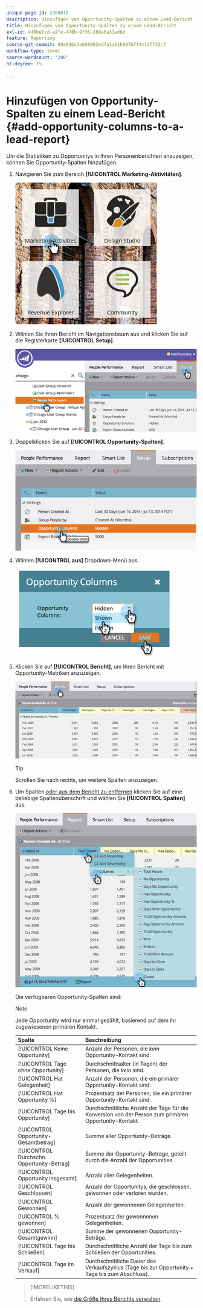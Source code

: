 ```yaml
---
unique-page-id: 2360018
description: Hinzufügen von Opportunity-Spalten zu einem Lead-Bericht - Marketo-Dokumente - Produktdokumentation
title: Hinzufügen von Opportunity-Spalten zu einem Lead-Bericht
exl-id: 446befcd-a2fe-478b-9f36-288a6a31adbd
feature: Reporting
source-git-commit: 09a656c3a0d0002edfa1a61b987bff4c1dff33cf
workflow-type: tm+mt
source-wordcount: '280'
ht-degree: 7%

---
```


# Hinzufügen von Opportunity-Spalten zu einem Lead-Bericht {#add-opportunity-columns-to-a-lead-report}

Um die Statistiken zu Opportunitys in Ihren Personenberichten anzuzeigen, können Sie Opportunity-Spalten hinzufügen.

1. Navigieren Sie zum Bereich **[!UICONTROL Marketing-Aktivitäten]**.

   ![](assets/ma.png)

1. Wählen Sie Ihren Bericht im Navigationsbaum aus und klicken Sie auf die Registerkarte **[!UICONTROL Setup]**.

   ![](assets/two.png)

1. Doppelklicken Sie auf **[!UICONTROL Opportunity-Spalten]**.

   ![](assets/three.png)

1. Wählen **[!UICONTROL aus]** Dropdown-Menü aus.

   ![](assets/image2014-9-16-12-3a50-3a33.png)

1. Klicken Sie auf **[!UICONTROL Bericht]**, um Ihren Bericht mit Opportunity-Metriken anzuzeigen.

   ![](assets/five.png)

   >[!TIP]
   >
   >Scrollen Sie nach rechts, um weitere Spalten anzuzeigen.

1. Um Spalten [&#x200B; oder aus dem Bericht zu entfernen](/help/marketo/product-docs/reporting/basic-reporting/editing-reports/select-report-columns.md) klicken Sie auf eine beliebige Spaltenüberschrift und wählen Sie **[!UICONTROL Spalten]** aus.

   ![](assets/six.png)

   Die verfügbaren Opportunity-Spalten sind:

   >[!NOTE]
   >
   >Jede Opportunity wird nur einmal gezählt, basierend auf dem ihr zugewiesenen primären Kontakt.

   | Spalte | Beschreibung |
   |---|---|
   | [!UICONTROL Keine Opportunity] | Anzahl der Personen, die *kein* Opportunity-Kontakt sind. |
   | [!UICONTROL Tage ohne Opportunity] | Durchschnittsalter (in Tagen) der Personen, die *kein* sind. |
   | [!UICONTROL Hat Gelegenheit] | Anzahl der Personen, die ein primärer Opportunity-Kontakt sind. |
   | [!UICONTROL Hat Opportunity %] | Prozentsatz der Personen, die ein primärer Opportunity-Kontakt sind. |
   | [!UICONTROL Tage bis Opportunity] | Durchschnittliche Anzahl der Tage für die Konversion von der Person zum primären Opportunity-Kontakt. |
   | [!UICONTROL Opportunity-Gesamtbetrag] | Summe aller Opportunity-Beträge. |
   | [!UICONTROL Durchschn. Opportunity-Betrag] | Summe der Opportunity-Beträge, geteilt durch die Anzahl der Opportunities. |
   | [!UICONTROL Opportunity insgesamt] | Anzahl aller Gelegenheiten. |
   | [!UICONTROL Geschlossen] | Anzahl der Opportunitys, die geschlossen, gewonnen oder verloren wurden. |
   | [!UICONTROL Gewonnen] | Anzahl der gewonnenen Gelegenheiten. |
   | [!UICONTROL % gewonnen] | Prozentsatz der gewonnenen Gelegenheiten. |
   | [!UICONTROL Gesamtgewinn] | Summe der gewonnenen Opportunity-Beträge. |
   | [!UICONTROL Tage bis Schließen] | Durchschnittliche Anzahl der Tage bis zum Schließen der Opportunities. |
   | [!UICONTROL Tage im Verkauf] | Durchschnittliche Dauer des Verkaufszyklus (Tage bis zur Opportunity + Tage bis zum Abschluss). |

   >[!MORELIKETHIS]
   >
   >Erfahren Sie, wie [die Größe Ihres Berichts verwalten](/help/marketo/product-docs/reporting/basic-reporting/editing-reports/configure-report-size.md).
